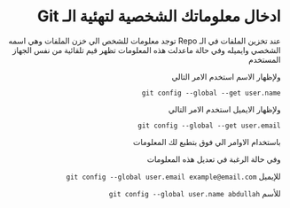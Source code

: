 <div dir = rtl>

# ادخال معلوماتك الشخصية لتهئية الـ Git 

عند تخزين الملفات في الـ Repo توجد معلومات للشخص الي خزن الملفات وهي اسمه الشخصي وايميله وفي حالة ماعدلت هذه المعلومات تظهر قيم تلقائية من نفس الجهاز المستخدم 

ولإظهار الاسم استخدم الامر التالي

`git config --global --get user.name`

ولإظهار الايميل استخدم الامر التالي

`git config --global --get user.email`

باستخدام الاوامر الي فوق بتطبع لك المعلومات 

وفي حالة الرغبة في تعديل هذه المعلومات 


للإيميل `git config --global user.email example@email.com`

للأسم `git config --global user.name abdullah`

</div>